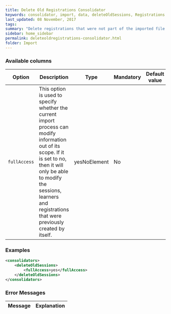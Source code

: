 ```yaml
---
title: Delete Old Registrations Consolidator
keywords: consolidator, import, data, deleteOldSessions, Registrations
last_updated: 08 November, 2017
tags:
summary: "Delete registrations that were not part of the imported file."
sidebar: home_sidebar
permalink: deleteoldregistrations-consolidator.html
folder: Import
---
```



### Available columns

Option | Description | Type | Mandatory | Default value
--- | --- | --- | --- | ---
`fullAccess` | This option is used to specify whether the current import process can modify information out of its scope. If it is set to no, then it will only be able to modify the sessions, learners and registrations that were previously created by itself. | yesNoElement |	No


### Examples

```xml 
<consolidators>
	<deleteOldSessions>
		<fullAccess>yes</fullAccess>
	</deleteOldSessions>
</consolidators>
```

### Error Messages

Message | Explanation
---- | ----
